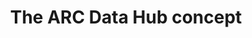 ---
title: The ARC Data Hub concept
summary: The ARC Data Hub concept makes ARCs first-class citizens of the cloud.
icon: tabler:info-circle
href: "/articles/arc-data-hub-concept"
---